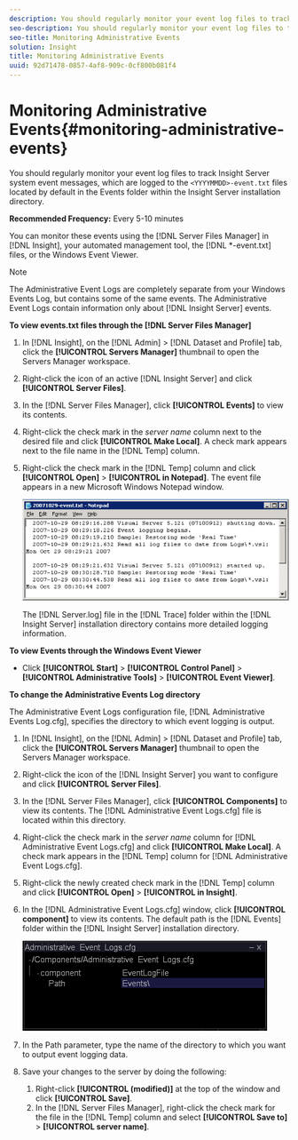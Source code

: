 ```yaml
---
description: You should regularly monitor your event log files to track Insight Server system event messages, which are logged to the <YYYYMMDD>-event.txt files located by default in the Events folder within the Insight Server installation directory.
seo-description: You should regularly monitor your event log files to track Insight Server system event messages, which are logged to the <YYYYMMDD>-event.txt files located by default in the Events folder within the Insight Server installation directory.
seo-title: Monitoring Administrative Events
solution: Insight
title: Monitoring Administrative Events
uuid: 92d71478-0857-4af8-909c-0cf800b081f4
---
```


# Monitoring Administrative Events{#monitoring-administrative-events}

You should regularly monitor your event log files to track Insight Server system event messages, which are logged to the `<YYYYMMDD>-event.txt` files located by default in the Events folder within the Insight Server installation directory.

 **Recommended Frequency:** Every 5-10 minutes

You can monitor these events using the [!DNL Server Files Manager] in [!DNL Insight], your automated management tool, the [!DNL *-event.txt] files, or the Windows Event Viewer.

>[!NOTE]
>
>The Administrative Event Logs are completely separate from your Windows Events Log, but contains some of the same events. The Administrative Event Logs contain information only about [!DNL Insight Server] events.

**To view events.txt files through the [!DNL Server Files Manager]** 

1. In [!DNL Insight], on the [!DNL Admin] > [!DNL Dataset and Profile] tab, click the **[!UICONTROL Servers Manager]** thumbnail to open the Servers Manager workspace.
1. Right-click the icon of an active [!DNL Insight Server] and click **[!UICONTROL Server Files]**.
1. In the [!DNL Server Files Manager], click **[!UICONTROL Events]** to view its contents.
1. Right-click the check mark in the *server name* column next to the desired file and click **[!UICONTROL Make Local]**. A check mark appears next to the file name in the [!DNL Temp] column.
1. Right-click the check mark in the [!DNL Temp] column and click **[!UICONTROL Open]** > **[!UICONTROL in Notepad]**. The event file appears in a new Microsoft Windows Notepad window.

   ![Step Info](assets/vis_FileManager_eventfile.png)

   The [!DNL Server.log] file in the [!DNL Trace] folder within the [!DNL Insight Server] installation directory contains more detailed logging information. 

**To view Events through the Windows Event Viewer**

* Click **[!UICONTROL Start]** > **[!UICONTROL Control Panel]** > **[!UICONTROL Administrative Tools]** > **[!UICONTROL Event Viewer]**.

**To change the Administrative Events Log directory**

The Administrative Event Logs configuration file, [!DNL Administrative Events Log.cfg], specifies the directory to which event logging is output.

1. In [!DNL Insight], on the [!DNL Admin] > [!DNL Dataset and Profile] tab, click the **[!UICONTROL Servers Manager]** thumbnail to open the Servers Manager workspace. 

1. Right-click the icon of the [!DNL Insight Server] you want to configure and click **[!UICONTROL Server Files]**. 

1. In the [!DNL Server Files Manager], click **[!UICONTROL Components]** to view its contents. The [!DNL Administrative Event Logs.cfg] file is located within this directory. 

1. Right-click the check mark in the *server name* column for [!DNL Administrative Event Logs.cfg] and click **[!UICONTROL Make Local]**. A check mark appears in the [!DNL Temp] column for [!DNL Administrative Event Logs.cfg]. 

1. Right-click the newly created check mark in the [!DNL Temp] column and click **[!UICONTROL Open]** > **[!UICONTROL in Insight]**. 

1. In the [!DNL Administrative Event Logs.cfg] window, click **[!UICONTROL component]** to view its contents. The default path is the [!DNL Events] folder within the [!DNL Insight Server] installation directory.

   ![](assets/cfg_adminevents_examplevalues.png)

1. In the Path parameter, type the name of the directory to which you want to output event logging data. 
1. Save your changes to the server by doing the following:

    1. Right-click **[!UICONTROL (modified)]** at the top of the window and click **[!UICONTROL Save]**. 
    1. In the [!DNL Server Files Manager], right-click the check mark for the file in the [!DNL Temp] column and select **[!UICONTROL Save to]** > **[!UICONTROL server name]**.

